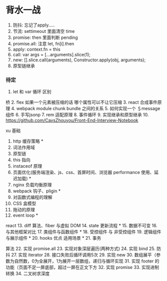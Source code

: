 # 背水一战

1. 防抖: 忘记了apply.....
2. 节流: settimeout 里面清空 time
3. promise: then 里面判断 pending
4. promise.all: 注意 let, fn[i].then
5. apply: context.fn = this
6. call: var args = [...arguments].slice(1);
7. new: [].slice.call(arguments),  Constructor.apply(obj, arguments);
8. 原型链继承


### 待定
1. let 和 var 循环 区别

桥
2. flex 如果一个元素被压缩的话 哪个属性可以不让它压缩
3. react 合成事件原理
4. webpack module chunk bundle 之间的关系
5. 如何实现一个 ＄message 组件
6. 手写jsonp
7. rem 适配原理
8. 事件循环
9. 实现继承和原型继承
10. https://github.com/CavsZhouyou/Front-End-Interview-Notebook

xu
基础
1. http 缓存策略 *
2. 词法作用域
3. 原型链 
4. this 指向
5. instaceof 原理
6. 页面优化(服务端渲染、js、css、首屏时间、浏览器 performance 使用、延迟加载) *
7. nginx 负载均衡原理
8. webpack 钩子、pligin *
9. 对函数式编程的理解
10. CSS 盒模型
11. 拖动的原理
12. event loop *

react
13. diff 算法、fiber 与虚拟 DOM
14. state 更新流程 *
15. 数据不可变
16. 与其他框架对比
17. 类组件与函数组件 *
18. 受控组件 与 非受控组件
19. 逻辑组件 与展示组件 *
20. hooks 优点 适用场景 *
21. 事务

算法
22. 实现 promise.all
23. 实现对象深层遍历(两种方式)
24. 实现 bind
25. 防抖
27. 实现 iterator
28. 接口失败后循环调用5次
29. 实现 new
30. 数组展平（参数为自然数，0为全展开，1为展开一层数组，递归与循环实现
31. 实现 footer 的功能（页面不足一屏底部，超过一屏在正文下方
32. 实现 promise
33. 实现进制转换
34. 二叉树求深度